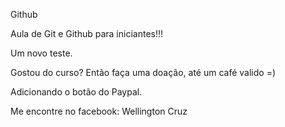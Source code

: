Github

Aula de Git e Github para iniciantes!!!

Um novo teste.

Gostou do curso? Então faça uma doação, até um café valido =)

Adicionando o botão do Paypal.

Me encontre no facebook: Wellington Cruz